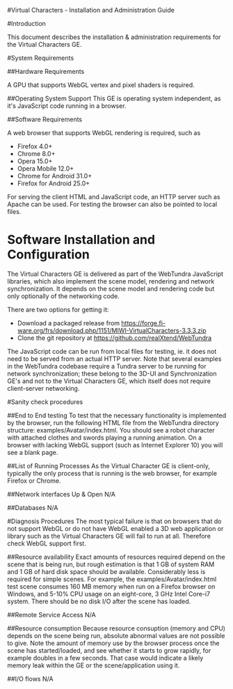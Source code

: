 #Virtual Characters - Installation and Administration Guide

#Introduction

This document describes the installation & administration requirements for the Virtual Characters GE.

#System Requirements

##Hardware Requirements

A GPU that supports WebGL vertex and pixel shaders is required.

##Operating System Support
This GE is operating system independent, as it's JavaScript code running in a browser.

##Software Requirements

A web browser that supports WebGL rendering is required, such as

 * Firefox 4.0+
 * Chrome 8.0+
 * Opera 15.0+
 * Opera Mobile 12.0+
 * Chrome for Android 31.0+
 * Firefox for Android 25.0+

For serving the client HTML and JavaScript code, an HTTP server such as Apache can be used. For testing the browser can also be pointed to local files.

# Software Installation and Configuration

The Virtual Characters GE is delivered as part of the WebTundra JavaScript libraries, which also implement the scene model, rendering and network synchronization.
It depends on the scene model and rendering code but only optionally of the networking code.

There are two options for getting it:

* Download a packaged release from https://forge.fi-ware.org/frs/download.php/1151/MIWI-VirtualCharacters-3.3.3.zip
* Clone the git repository at https://github.com/realXtend/WebTundra

The JavaScript code can be run from local files for testing, ie. it does not need to be served from an actual HTTP server. Note that several examples in the WebTundra codebase require a Tundra server to be running for network synchronization; these belong to the 3D-UI and Synchronization GE's and not to the Virtual Characters GE, which itself does not require client-server networking.

#Sanity check procedures

##End to End testing
To test that the necessary functionality is implemented by the browser, run the following HTML file from the WebTundra directory structure: examples/Avatar/index.html. You should see a robot character with attached clothes and swords playing a running animation. On a browser with lacking WebGL support (such as Internet Explorer 10) you will see a blank page.


##List of Running Processes
As the Virtual Character GE is client-only, typically the only process that is running is the web browser, for example Firefox or Chrome.

##Network interfaces Up & Open
N/A

##Databases
N/A

#Diagnosis Procedures
The most typical failure is that on browsers that do not support WebGL or do not have WebGL enabled a 3D web application or library such as the Virtual Characters GE will fail to run at all. Therefore check WebGL support first.

##Resource availability
Exact amounts of resources required depend on the scene that is being run, but rough estimation is that 1 GB of system RAM and 1 GB of hard disk space should be available. Considerably less is required for simple scenes. For example, the examples/Avatar/index.html test scene consumes 160 MB memory when run on a Firefox browser on Windows, and 5-10% CPU usage on an eight-core, 3 GHz Intel Core-i7 system. There should be no disk I/O after the scene has loaded.

##Remote Service Access
N/A

##Resource consumption
Because resource consuption (memory and CPU) depends on the scene being run, absolute abnormal values are not possible to give. Note the amount of memory use by the browser process once the scene has started/loaded, and see whether it starts to grow rapidly, for example doubles in a few seconds. That case would indicate a likely memory leak within the GE or the scene/application using it.

##I/O flows
N/A
